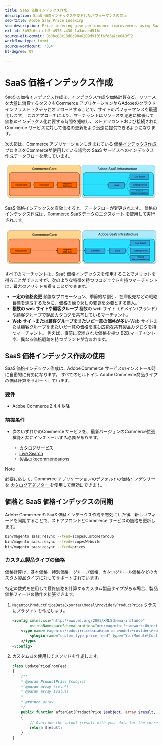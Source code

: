 ```yaml
---
title: SaaS 価格インデックス作成
description: SaaS 価格インデックスを使用したパフォーマンスの向上
seo-title: Adobe SaaS Price Indexing
seo-description: Price indexing give performance improvements using SaaS infrastructure
exl-id: 5b92d6ea-cfd6-4976-a430-1a3aeaed51fd
source-git-commit: 0b0bc88c13d8c90a6209d9156f6fd6a7ce040f72
workflow-type: tm+mt
source-wordcount: '384'
ht-degree: 0%

---
```


# SaaS 価格インデックス作成

SaaS の価格インデックス作成は、インデックス作成や価格計算など、リソースを大量に消費するタスクをCommerce アプリケーションからAdobeのクラウドインフラストラクチャにオフロードすることで、サイトのパフォーマンスを最適化します。 このアプローチにより、マーチャントはリソースを迅速に拡張して価格のインデックス化に要する時間を短縮し、ストアフロントおよび接続されたCommerce サービスに対して価格の更新をより迅速に提供できるようになります。

次の図は、Commerce アプリケーションに含まれている [ 価格インデックス作成 ](https://experienceleague.adobe.com/en/docs/commerce-operations/configuration-guide/cli/manage-indexers) プロセスをCommerceが使用している場合の SaaS サービスへのインデックス作成データフローを示しています。

![ デフォルトのデータフロー ](assets/old_way.png)

SaaS 価格インデックスを有効にすると、データフローが変更されます。 価格のインデックス作成は、[Commerce SaaS データのエクスポート ](../data-export/data-synchronization.md) を使用して実行されます。

![SaaS 価格インデックス作成のデータフロー ](assets/new_way.png)

すべてのマーチャントは、SaaS 価格インデックスを使用することでメリットを得ることができますが、次のような特徴を持つプロジェクトを持つマーチャントは、最大のメリットを得ることができます。

* **一定の価格変更** 頻繁なプロモーション、季節的な割引、在庫販売などの戦略目標を達成するために、価格の繰り返しの変更を必要とする商人。
* **複数の web サイトや顧客グループ** 複数の web サイト（ドメイン/ブランド）や顧客グループで製品カタログを共有しているマーチャント。
* **Web サイトまたは顧客グループをまたいだ一意の価格が多い**-Web サイトまたは顧客グループをまたいだ一意の価格を含む広範な共有製品カタログを持つマーチャント。 例えば、事前に交渉された価格を持つ B2B マーチャントや、異なる価格戦略を持つブランドが含まれます。

## SaaS 価格インデックス作成の使用

SaaS 価格インデックス作成は、Adobe Commerce サービスのインストール時に自動的に有効になります。 すべてのビルトイン Adobe Commerce商品タイプの価格計算をサポートしています。

### 要件

* Adobe Commerce 2.4.4 以降

### 前提条件

* 次のいずれかのCommerce サービスを、最新バージョンのCommerce拡張機能と共にインストールする必要があります。

   * [カタログサービス](../catalog-service/overview.md)
   * [Live Search](../live-search/overview.md)
   * [製品のRecommendations](../product-recommendations/guide-overview.md)


>[!NOTE]
>
>必要に応じて、Commerce アプリケーションのデフォルトの価格インデクサーを [ カタログアダプター ](catalog-adapter.md) を使用して無効にできます。

## 価格と SaaS 価格インデックスの同期

Adobe Commerceの SaaS 価格インデックス作成を有効にした後、新しいフィードを同期することで、ストアフロントとCommerce サービスの価格を更新します。

```bash
bin/magento saas:resync --feed=scopesCustomerGroup
bin/magento saas:resync --feed=scopesWebsite
bin/magento saas:resync --feed=prices
```

### カスタム製品タイプの価格

価格計算は、基本価格、特別価格、グループ価格、カタログルール価格などのカスタム製品タイプに対してサポートされています。

特定の数式を使用して最終価格を計算するカスタム製品タイプがある場合、製品価格フィードの動作を拡張できます。

1. `Magento\ProductPriceDataExporter\Model\Provider\ProductPrice` クラスにプラグインを作成します。

   ```xml
   <config xmlns:xsi="http://www.w3.org/2001/XMLSchema-instance"
           xsi:noNamespaceSchemaLocation="urn:magento:framework:ObjectManager/etc/config.xsd">
       <type name="Magento\ProductPriceDataExporter\Model\Provider\ProductPrice">
           <plugin name="custom_type_price_feed" type="YourModule\CustomProductType\Plugin\UpdatePriceFromFeed" />
       </type>
   </config>
   ```

1. カスタム式を使用してメソッドを作成します。

   ```php
   class UpdatePriceFromFeed
   {
       /**
       * @param ProductPrice $subject
       * @param array $result
       * @param array $values
       *
       * @return array
       */
       public function afterGet(ProductPrice $subject, array $result, array $values) : array
       {
           // Override the output $result with your data for the corresponding products (see original method for details) 
           return $result;
       }
   }
   ```

